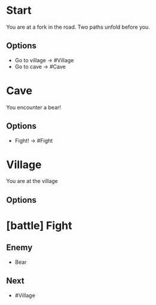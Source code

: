 # Start

You are at a fork in the road. Two paths unfold before you.

## Options
 - Go to village -> #Village
 - Go to cave -> #Cave

# Cave

You encounter a bear!

## Options
 - Fight! -> #Fight

# Village

You are at the village

## Options

# [battle] Fight

## Enemy
 - Bear

## Next
 - #Village